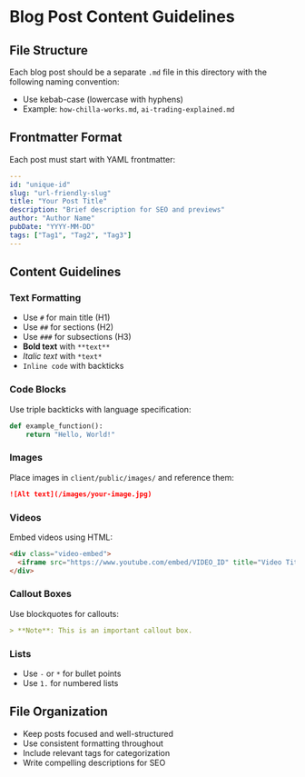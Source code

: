 
# Blog Post Content Guidelines

## File Structure
Each blog post should be a separate `.md` file in this directory with the following naming convention:
- Use kebab-case (lowercase with hyphens)
- Example: `how-chilla-works.md`, `ai-trading-explained.md`

## Frontmatter Format
Each post must start with YAML frontmatter:

```yaml
---
id: "unique-id"
slug: "url-friendly-slug"
title: "Your Post Title"
description: "Brief description for SEO and previews"
author: "Author Name"
pubDate: "YYYY-MM-DD"
tags: ["Tag1", "Tag2", "Tag3"]
---
```

## Content Guidelines

### Text Formatting
- Use `#` for main title (H1)
- Use `##` for sections (H2)
- Use `###` for subsections (H3)
- **Bold text** with `**text**`
- *Italic text* with `*text*`
- `Inline code` with backticks

### Code Blocks
Use triple backticks with language specification:

```python
def example_function():
    return "Hello, World!"
```

### Images
Place images in `client/public/images/` and reference them:
```markdown
![Alt text](/images/your-image.jpg)
```

### Videos
Embed videos using HTML:
```html
<div class="video-embed">
  <iframe src="https://www.youtube.com/embed/VIDEO_ID" title="Video Title"></iframe>
</div>
```

### Callout Boxes
Use blockquotes for callouts:
```markdown
> **Note**: This is an important callout box.
```

### Lists
- Use `-` or `*` for bullet points
- Use `1.` for numbered lists

## File Organization
- Keep posts focused and well-structured
- Use consistent formatting throughout
- Include relevant tags for categorization
- Write compelling descriptions for SEO
